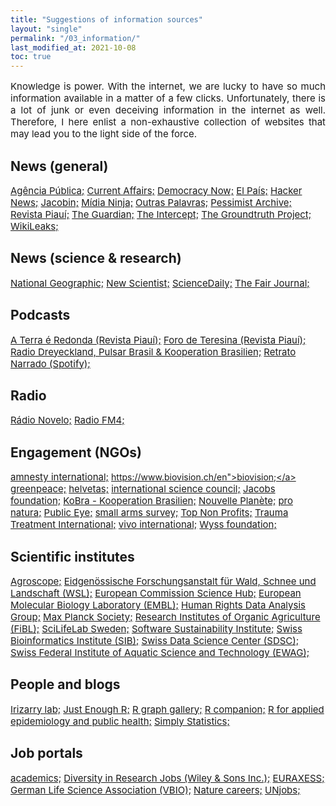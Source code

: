 ```yaml
---
title: "Suggestions of information sources"
layout: "single"
permalink: "/03_information/"
last_modified_at: 2021-10-08
toc: true
---
```


<p style="font-size:15px" align="justify">
Knowledge is power. With the internet, we are lucky to have so much information available in a matter of a few clicks. Unfortunately, there is a lot of junk or even deceiving information in the internet as well. Therefore, I here enlist a non-exhaustive collection of websites that may lead you to the light side of the force.
</p>

## News (general)

<a style="font-size:15px" href="https://apublica.org/">Agência Pública;</a>
<a style="font-size:15px" href="https://www.currentaffairs.org/">Current Affairs;</a>
<a style="font-size:15px" href="https://www.democracynow.org/">Democracy Now;</a>
<a style="font-size:15px" href="https://elpais.com/">El País;</a>
<a style="font-size:15px" href="https://news.ycombinator.com/">Hacker News;</a>
<a style="font-size:15px" href="https://www.jacobinmag.com/">Jacobin;</a>
<a style="font-size:15px" href="https://midianinja.org/">Mídia Ninja;</a>
<a style="font-size:15px" href="https://outraspalavras.net/">Outras Palavras;</a>
<a style="font-size:15px" href="https://pessimistsarchive.org/about">Pessimist Archive;</a>
<a style="font-size:15px" href="https://piaui.folha.uol.com.br/">Revista Piauí;</a>
<a style="font-size:15px" href="https://www.theguardian.com/international/">The Guardian;</a>
<a style="font-size:15px" href="https://theintercept.com/">The Intercept;</a>
<a style="font-size:15px" href="https://thegroundtruthproject.org/">The Groundtruth Project;</a>
<a style="font-size:15px" href="https://wikileaks.org/">WikiLeaks;</a>

## News (science & research)

<a style="font-size:15px" href="https://www.nationalgeographic.com/science/">National Geographic;</a>
<a style="font-size:15px" href="https://www.newscientist.com/">New Scientist;</a>
<a style="font-size:15px" href="https://www.sciencedaily.com/">ScienceDaily;</a>
<a style="font-size:15px" href="https://thefairjournal.com/">The Fair Journal;</a>

## Podcasts

<a style="font-size:15px" href="https://piaui.folha.uol.com.br/radio-piaui/terra-e-redonda/">A Terra é Redonda (Revista Piauí);</a>
<a style="font-size:15px" href="https://piaui.folha.uol.com.br/radio-piaui/foro-de-teresina/">Foro de Teresina (Revista Piauí);</a>
<a style="font-size:15px" href="https://mais1cafe.org/category/pt/">Radio Dreyeckland, Pulsar Brasil & Kooperation Brasilien;</a>
<a style="font-size:15px" href="https://open.spotify.com/show/4jqpeAOzOKCLBg3Pc0eZ6j">Retrato Narrado (Spotify);</a>

## Radio

<a style="font-size:15px" href="https://www.radionovelo.com.br/">Rádio Novelo;</a>
<a style="font-size:15px" href="https://fm4.orf.at/">Radio FM4;</a>

## Engagement (NGOs)

<a style="font-size:15px" href="https://www.amnesty.org/en/">amnesty international;</a>
<a style="font-size:15px" href="biovision">https://www.biovision.ch/en">biovision;</a>
<a style="font-size:15px" href="https://www.greenpeace.org/global/">greenpeace;</a>
<a style="font-size:15px" href="https://www.helvetas.org/helvetas.de/en">helvetas;</a>
<a style="font-size:15px" href="https://council.science/">international science council;</a>
<a style="font-size:15px" href="https://jacobsfoundation.org/">Jacobs foundation;</a>
<a style="font-size:15px" href="https://www.kooperation-brasilien.org/de/">KoBra - Kooperation Brasilien;</a>
<a style="font-size:15px" href="https://www.nouvelle-planete.ch/en">Nouvelle Planète;</a>
<a style="font-size:15px" href="https://www.pronatura.ch/en">pro natura;</a>
<a style="font-size:15px" href="https://www.publiceye.ch/en/">Public Eye;</a>
<a style="font-size:15px" href="https://www.smallarmssurvey.org/">small arms survey;</a>
<a style="font-size:15px" href="https://topnonprofits.com/">Top Non Profits;</a>
<a style="font-size:15px" href="https://www.tt-intl.org/">Trauma Treatment International;</a>
<a style="font-size:15px" href="https://www.vivo.org/en/">vivo international;</a>
<a style="font-size:15px" href="https://www.wyssfoundation.org/">Wyss foundation;</a>

## Scientific institutes

<a style="font-size:15px" href="https://www.agroscope.admin.ch/agroscope/de/home.html">Agroscope;</a>
<a style="font-size:15px" href="https://www.wsl.ch/de/index.html">Eidgenössische Forschungsanstalt für Wald, Schnee und Landschaft (WSL);</a>
<a style="font-size:15px" href="https://ec.europa.eu/jrc/en">European Commission Science Hub;</a>
<a style="font-size:15px" href="https://www.embl.org/">European Molecular Biology Laboratory (EMBL);</a>
<a style="font-size:15px" href="https://hrdag.org/">Human Rights Data Analysis Group;</a>
<a style="font-size:15px" href="https://www.mpg.de/de">Max Planck Society;</a>
<a style="font-size:15px" href="https://www.fibl.org/de/">Research Institutes of Organic Agriculture (FiBL);</a>
<a style="font-size:15px" href="https://www.scilifelab.se/">SciLifeLab Sweden;</a>
<a style="font-size:15px" href="https://www.software.ac.uk/">Software Sustainability Institute;</a>
<a style="font-size:15px" href="https://www.sib.swiss/">Swiss Bioinformatics Institute (SIB);</a>
<a style="font-size:15px" href="https://datascience.ch/">Swiss Data Science Center (SDSC);</a>
<a style="font-size:15px" href="https://www.eawag.ch/en/">Swiss Federal Institute of Aquatic Science and Technology (EWAG);</a>

## People and blogs

<a style="font-size:15px" href="https://rafalab.github.io/">Irizarry lab;</a>
<a style="font-size:15px" href="https://benwhalley.github.io/just-enough-r/">Just Enough R;</a>
<a style="font-size:15px" href="https://www.r-graph-gallery.com/index.html">R graph gallery;</a>
<a style="font-size:15px" href="https://rcompanion.org/handbook/">R companion;</a>
<a style="font-size:15px" href="https://epirhandbook.com/">R for applied epidemiology and public health;</a>
<a style="font-size:15px" href="https://simplystatistics.org/">Simply Statistics;</a>

## Job portals

<a style="font-size:15px" href="https://www.academics.de/">academics;</a>
<a style="font-size:15px" href="https://www.diversityinresearch.careers/jobs/">Diversity in Research Jobs (Wiley & Sons Inc.);</a>
<a style="font-size:15px" href="https://euraxess.ec.europa.eu/jobs/search/country/switzerland-1110?page=1">EURAXESS;</a>
<a style="font-size:15px" href="https://www.vbio.de/">German Life Science Association (VBIO);</a>
<a style="font-size:15px" href="https://www.nature.com/naturecareers">Nature careers;</a>
<a style="font-size:15px" href="https://unjobs.org/">UNjobs;</a>
